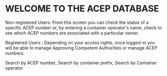 # WELCOME TO THE ACEP DATABASE

Non-registered Users: From this screen you can check the status of a specific ACEP number or, by entering a container operator's name, check to see which ACEP numbers are associated with a particular owner.

Registered Users : Depending on your access rights, once logged-in you will be able to manage Approving Competent Authorities or manage ACEP numbers.

Search by ACEP number, Search by container prefix, Search by Container operator
